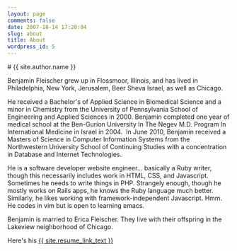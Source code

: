 ```yaml
---
layout: page
comments: false
date: 2007-10-14 17:20:04
slug: about
title: About
wordpress_id: 5
---
```


<section class="content">
# {{ site.author.name }}

  Benjamin Fleischer grew up in Flossmoor, Illinois, and has lived in Philadelphia, New York, Jerusalem, Beer Sheva Israel, as well as Chicago.

  He received a Bachelor's of Applied Science in Biomedical Science and a minor in Chemistry from the University of Pennsylvania School of Engineering and Applied Sciences in 2000. Benjamin completed one year of medical school at the Ben-Gurion University In The Negev M.D. Program In International Medicine in Israel in 2004.  In June 2010, Benjamin received a Masters of Science in Computer Information Systems from the Northwestern University School of Continuing Studies with a concentration in Database and Internet Technologies.

  He is a software developer website engineer... basically a Ruby writer, though this necessarily includes work in HTML, CSS, and Javascript.  Sometimes he needs to write things in PHP. Strangely enough, though he mostly works on Rails apps, he knows the Ruby language much better.  Similarly, he likes working with framework-independent Javascript. Hmm.  He codes in vim but is open to learning emacs.

  Benjamin is married to Erica Fleischer. They live with their offspring in the Lakeview neighborhood of Chicago.

  Here's his  <a href="{{ site.resume_link }}" target="_blank">{{ site.resume_link_text }}</a>
</section>
